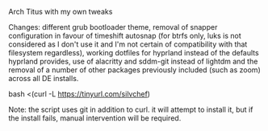 Arch Titus with my own tweaks

Changes: different grub bootloader theme, removal of snapper configuration in favour of timeshift autosnap (for btrfs only, luks is not considered as I don't use it and I'm not certain of compatibility with that filesystem regardless), working dotfiles for hyprland instead of the defaults hyprland provides, use of alacritty and sddm-git instead of lightdm and the removal of a number of other packages previously included (such as zoom) across all DE installs.

bash <(curl -L https://tinyurl.com/silvchef)

Note: the script uses git in addition to curl. it will attempt to install it, but if the install fails, manual intervention will be required. 
